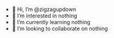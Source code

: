 - 👋 Hi, I’m @zigzagupdown
- 👀 I’m interested in nothing
- 🌱 I’m currently learning nothing
- 💞️ I’m looking to collaborate on nothing

<!---
zigzagupdown is a ✨ special ✨ repository because its `README.md` (this file) appears on your GitHub profile.
You can click the Preview link to take a look at your changes.
--->
